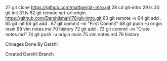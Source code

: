  27  git clone https://github.com/mattpe/git-intro.git
   28  cd git-intro
   29  ls
   30  git init
   31  ls
   62  git remote set-url origin https://github.com/Darshilshah178/git-intro.git
   63  git remote -v
   64  git add .
   65  git init
   66  git add .
   67  git commit -m "First Commit"
   68  git push -u origin main
   69  vim notes.md
   70  history
 72  git add .
   73  git commit -m "Crate notes.md"
   74  git push -u origin main
   75  vim notes.md
   76  history

   Chnages Done By Darshil

   Created Darshil Branch
